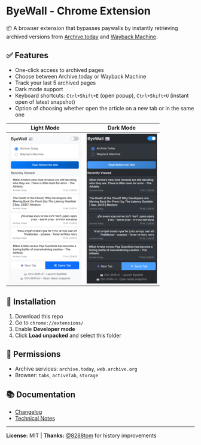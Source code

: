 # ByeWall - Chrome Extension

📦 A browser extension that bypasses paywalls by instantly retrieving archived versions from [Archive.today](https://archive.today) and [Wayback Machine](https://web.archive.org).

## ✅ Features

- One-click access to archived pages
- Choose between Archive.today or Wayback Machine
- Track your last 5 archived pages
- Dark mode support
- Keyboard shortcuts: `Ctrl+Shift+E` (open popup), `Ctrl+Shift+U` (instant open of latest snapshot)
- Option of choosing whether open the article on a new tab or in the same one

| Light Mode | Dark Mode |
|------------|-----------|
| <img src="assets/screenshot-light.png" height="400"> | <img src="assets/screenshot-dark.png" height="400"> |


## 🔧 Installation

1. Download this repo
2. Go to `chrome://extensions/`
3. Enable **Developer mode**
4. Click **Load unpacked** and select this folder

## 🔐 Permissions

- Archive services: `archive.today`, `web.archive.org`
- Browser: `tabs`, `activeTab`, `storage`

## 📚 Documentation
- [Changelog](docs/CHANGELOG.md)
- [Technical Notes](docs/TECHNICAL.md)


---

**License:** MIT | **Thanks:** [@8288tom](https://github.com/8288tom) for history improvements